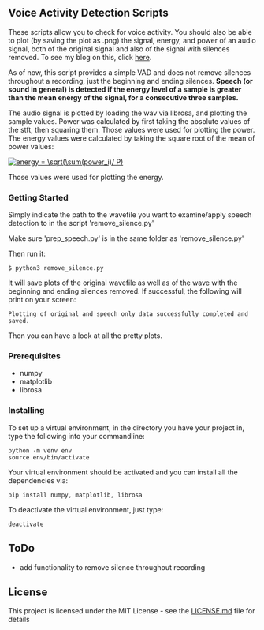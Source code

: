 ## Voice Activity Detection Scripts

These scripts allow you to check for voice activity. You should also be able to plot (by saving the plot as .png) the signal, energy, and power of an audio signal, both of the original signal and also of the signal with silences removed. To see my blog on this, click <a href="https://a-n-rose.github.io/2018/09/06/updating-VAD.html">here</a>.

As of now, this script provides a simple VAD and does not remove silences throughout a recording, just the beginning and ending silences. **Speech (or sound in general) is detected if the energy level of a sample is greater than the mean energy of the signal, for a consecutive three samples.**

The audio signal is plotted by loading the wav via librosa, and plotting the sample values. Power was calculated by first taking the absolute values of the stft, then squaring them. Those values were used for plotting the power. The energy values were calculated by taking the square root of the mean of power values:

<a href="https://www.codecogs.com/eqnedit.php?latex=energy&space;=&space;\sqrt(\sum(power_i)/&space;P)" target="_blank"><img src="https://latex.codecogs.com/gif.latex?energy&space;=&space;\sqrt(\sum(power_i)/&space;P)" title="energy = \sqrt(\sum(power_i)/ P)" /></a>

Those values were used for plotting the energy. 

### Getting Started
Simply indicate the path to the wavefile you want to examine/apply speech detection to in the script 'remove_silence.py'

Make sure 'prep_speech.py' is in the same folder as 'remove_silence.py'

Then run it:

```
$ python3 remove_silence.py
```

It will save plots of the original wavefile as well as of the wave with the beginning and ending silences removed. If successful, the following will print on your screen:

```
Plotting of original and speech only data successfully completed and saved.
```

Then you can have a look at all the pretty plots.

### Prerequisites

* numpy
* matplotlib
* librosa

### Installing

To set up a virtual environment, in the directory you have your project in, type the following into your commandline:
```
python -m venv env
source env/bin/activate
```
Your virtual environment should be activated and you can install all the dependencies via:
```
pip install numpy, matplotlib, librosa
```
To deactivate the virtual environment, just type:
```
deactivate
```

## ToDo
* add functionality to remove silence throughout recording

## License

This project is licensed under the MIT License - see the [LICENSE.md](LICENSE.md) file for details


